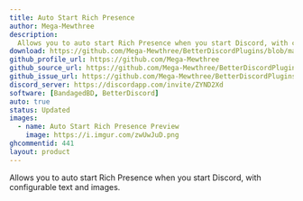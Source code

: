 ```yaml
---
title: Auto Start Rich Presence
author: Mega-Mewthree
description:
  Allows you to auto start Rich Presence when you start Discord, with configurable text and images.
download: https://github.com/Mega-Mewthree/BetterDiscordPlugins/blob/master/Plugins/AutoStartRichPresence/AutoStartRichPresence.plugin.js
github_profile_url: https://github.com/Mega-Mewthree
github_source_url: https://github.com/Mega-Mewthree/BetterDiscordPlugins/blob/master/Plugins/AutoStartRichPresence/AutoStartRichPresence.plugin.js
github_issue_url: https://github.com/Mega-Mewthree/BetterDiscordPlugins/issues/
discord_server: https://discordapp.com/invite/ZYND2Xd
software: [BandagedBD, BetterDiscord]
auto: true
status: Updated
images:
  - name: Auto Start Rich Presence Preview
    image: https://i.imgur.com/zwUwJuD.png
ghcommentid: 441
layout: product
---
```

Allows you to auto start Rich Presence when you start Discord, with configurable text and images.